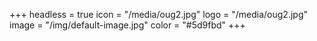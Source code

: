 +++
headless = true
icon = "/media/oug2.jpg"
logo = "/media/oug2.jpg"
image = "/img/default-image.jpg"
color = "#5d9fbd"
+++
